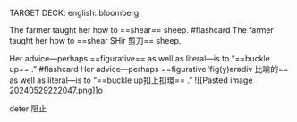 TARGET DECK: english::bloomberg

The farmer taught her how to ==shear== sheep. #flashcard 
The farmer taught her how to ==shear SHir 剪刀== sheep.

Her advice—perhaps ==figurative== as well as literal—is to “==buckle up== .” #flashcard 
Her advice—perhaps ==figurative ˈfiɡ(y)ərədiv 比喻的== as well as literal—is to “==buckle up扣上扣環== .”
![[Pasted image 20240529222047.png]]o

deter 
阻止

